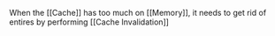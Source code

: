 When the [[Cache]] has too much on [[Memory]], it needs to get rid of entires by performing [[Cache Invalidation]]
